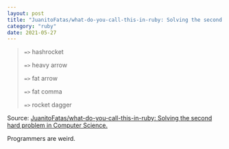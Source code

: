 ```yaml
---
layout: post
title: "JuanitoFatas/what-do-you-call-this-in-ruby: Solving the second hard problem in Computer Science."
category: "ruby"
date: 2021-05-27
---
```


> `=>`	hashrocket
>
> `=>`	heavy arrow
>
> `=>`	fat arrow
>
> `=>`	fat comma
>
> `=>`	rocket dagger

Source: [JuanitoFatas/what-do-you-call-this-in-ruby: Solving the second hard problem in Computer Science.](https://github.com/JuanitoFatas/what-do-you-call-this-in-ruby)

Programmers are weird.
